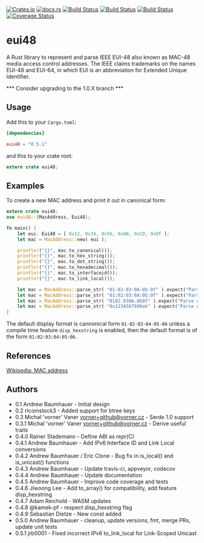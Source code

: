 [![Crates.io](https://img.shields.io/crates/v/eui48.svg)](https://crates.io/crates/eui48)
[![docs.rs](https://docs.rs/eui48/badge.svg)](https://docs.rs/eui48)
[![Build Status](https://ci.appveyor.com/api/projects/status/github/abaumhauer/eui48?branch=master&svg=true)](https://ci.appveyor.com/project/abaumhauer/eui48/branch/master)
[![Build Status](https://gitlab.com/abaumhauer/eui48/badges/master/build.svg)](https://gitlab.com/abaumhauer/eui48/commits/master)
[![Build Status](https://travis-ci.org/abaumhauer/eui48.svg?branch=master)](https://travis-ci.org/abaumhauer/eui48)
[![Coverage Status](https://codecov.io/gh/abaumhauer/eui48/branch/master/graph/badge.svg)](https://codecov.io/gh/abaumhauer/eui48)

eui48
====

A Rust library to represent and parse IEEE EUI-48 also known as MAC-48 media access control addresses. The IEEE claims trademarks on the names EUI-48 and EUI-64, in which EUI is an abbreviation for Extended Unique Identifier.

*** Consider upgrading to the 1.0.X branch ***

## Usage

Add this to your `Cargo.toml`:

```toml
[dependencies]

eui48 = "0.5.1"
```

and this to your crate root:

```rust
extern crate eui48;
```

## Examples

To create a new MAC address and print it out in canonical form:

```rust
extern crate eui48;
use eui48::{MacAddress, Eui48};

fn main() {
	let eui: Eui48 = [ 0x12, 0x34, 0x56, 0xAB, 0xCD, 0xEF ];
	let mac = MacAddress::new( eui );

	println!("{}", mac.to_canonical());
	println!("{}", mac.to_hex_string());
	println!("{}", mac.to_dot_string());
	println!("{}", mac.to_hexadecimal());
	println!("{}", mac.to_interfaceid());
	println!("{}", mac.to_link_local());

	let mac = MacAddress::parse_str( "01-02-03-0A-0b-0f" ).expect("Parse error {}");
	let mac = MacAddress::parse_str( "01:02:03:0A:0b:0f" ).expect("Parse error {}");
	let mac = MacAddress::parse_str( "0102.030A.0b0f" ).expect("Parse error {}");
	let mac = MacAddress::parse_str( "0x1234567890ab" ).expect("Parse error {}");
}
```
The default display format is cannonical form `01-02-03-04-05-06` unless a compile time feature `disp_hexstring` is enabled, then the default format is of the form `01:02:03:04:05:06`.

## References
[Wikipedia: MAC address](https://en.wikipedia.org/wiki/MAC_address)

## Authors
- 0.1 Andrew Baumhauer - Initial design
- 0.2 rlcomstock3 - Added support for btree keys
- 0.3 Michal 'vorner' Vaner <vorner+github@vorner.cz> - Serde 1.0 support
- 0.3.1 Michal 'vorner' Vaner <vorner+github@vorner.cz> - Derive useful traits
- 0.4.0 Rainer Stademann - Define ABI as repr(C)
- 0.4.1 Andrew Baumhauer - Add IPv6 Interface ID and Link Local conversions
- 0.4.2 Andrew Baumhauer / Eric Clone - Bug fix in is_local() and is_unicast() functions
- 0.4.3 Andrew Baumhauer - Update travis-ci, appveyor, codecov
- 0.4.4 Andrew Baumhauer - Update documentation
- 0.4.5 Andrew Baumhauer - Improve code coverage and tests
- 0.4.6 Jiwoong Lee - Add to_array() for compatibility, add feature disp_hexstring
- 0.4.7 Adam Reichold - WASM updates
- 0.4.8 @kamek-pf - respect disp_hexstring flag
- 0.4.9 Sebastian Dietze - New const added
- 0.5.0 Andrew Baumhauer - cleanup, update versions, fmt, merge PRs, update unit tests
- 0.5.1 jrb0001 - Fixed incorrect IPv6 to_link_local for Link-Scoped Unicast
